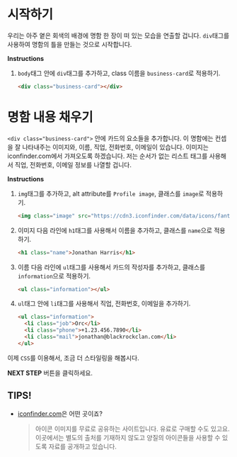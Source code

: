 # 시작하기

우리는 아주 옅은 회색의 배경에 명함 한 장이 떠 있는 모습을 연출할 겁니다. `div`태그를 사용하여 명함의 틀을 만들는 것으로 시작합니다. 

**Instructions**
1. `body`태그 안에 `div`태그를 추가하고, class 이름을 `business-card`로 적용하기. 
    ```html
    <div class="business-card"></div>
    ```



# 명함 내용 채우기
`<div class="business-card">` 안에 카드의 요소들을 추가합니다. 이 명함에는 컨셉을 잘 나타내주는 이미지와, 이름, 직업, 전화번호, 이메일이 있습니다. 이미지는 iconfinder.com에서 가져오도록 하겠습니다. 저는 순서가 없는 리스트 태그를 사용해서 직업, 전화번호, 이메일 정보를 나열할 겁니다.

**Instructions**
1. `img`태그를 추가하고, alt attribute를 `Profile image`, 클래스를 `image`로 적용하기. 
    ```html
    <img class="image" src="https://cdn3.iconfinder.com/data/icons/fantasy-and-role-play-game-adventure-quest/512/Orc-512.png" alt="Profile image">
    ```
1. 이미지 다음 라인에 `h1`태그를 사용해서 이름을 추가하고, 클래스를 `name`으로 적용하기.  
    ```html
    <h1 class="name">Jonathan Harris</h1> 
    ```
1. 이름 다음 라인에 `ul`태그를 사용해서 카드의 작성자를 추가하고, 클래스를 `information`으로 적용하기. 
    ```html
    <ul class="information"></ul>
    ```
1. `ul`태그 안에 `li`태그를 사용해서 직업, 전화번호, 이메일을 추가하기. 
    ```html
    <ul class="information">
      <li class="job">Orc</li>
      <li class="phone">+1.23.456.7890</li>
      <li class="mail">jonathan@blackrockclan.com</li>
    </ul>
    ```



이제 `CSS`를 이용해서, 조금 더 스타일링을 해봅시다.



**NEXT STEP** 버튼을 클릭하세요.



## TIPS! 
* [iconfinder.com][1]은 어떤 곳이죠? 
    > 아이콘 이미지를 무료로 공유하는 사이트입니다. 유료로 구매할 수도 있고요. 이곳에서는 별도의 출처를 기재하지 않도고 양질의 아이콘들을 사용할 수 있도록 자료를 공개하고 있습니다.     

[1]: https://www.iconfinder.com/